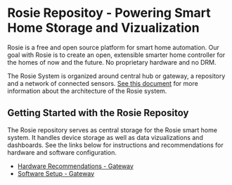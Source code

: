 # Rosie Repositoy - Powering Smart Home Storage and Vizualization

Rosie is a free and open source platform for smart home automation. Our goal with Rosie is to create an open, extensible smarter 
home controller for the homes of now and the future. No proprietary hardware and no DRM. 

The Rosie System is organized around central hub or gateway, a repository and a network of connected sensors. [See this document](https://github.com/rosie-home/rosie-gateway/docs/architecture.md) for more information about the architecture of the Rosie system.

## Getting Started with the Rosie Repositoy

The Rosie repository serves as  central storage for the Rosie smart home system. 
It handles device storage as well as data vizualizations and dashboards. 
See the links below for instructions and recommendations for hardware and software configuration.

- [Hardware Recommendations - Gateway](docs/hardwaresetup.md)
- [Software Setup - Gateway](docs/softwaresetup.md)
